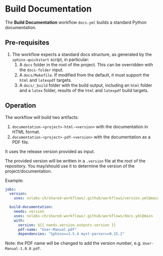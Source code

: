 # Build Documentation

The **Build Documentation** workflow `docs.yml` builds a standard Python documentation.

## Pre-requisites

1. The workflow expects a standard docs structure, as generated by the `sphinx-quickstart` script, in particular:
   1. A `docs` folder in the root of the project. This can be overridden with the `docs-folder` input.
   2. A `docs/Makefile`. If modified from the default, it must support the `html` and `latexpdf` targets.
   3. A `docs/_build` folder with the build output, including an `html` folder and a `latex` folder, results of the `html` and `latexpdf` build targets.

## Operation

The workflow will build two artifacts:

1. `documentation-<project>-html-<version>` with the documentation in HTML format.
2. `documentation-<project>-pdf-<version>` with the documentation as a PDF file.

It uses the release version provided as input.

The provided version will be written in a `.version` file at the root of the repository.
You may/should use it to determine the version of the project/documentation.

Example:

```yaml
jobs:
  version:
    uses: nxlabs-ch/shared-workflows/.github/workflows/version.yml@main

  build-documentation:
    needs: version
    uses: nxlabs-ch/shared-workflows/.github/workflows/docs.yml@main
    with:
      version: ${{ needs.version.outputs.version }}
      pdf-name: "User-Manual.pdf"
      dependencies: "Sphinx==3.5.4 myst-parser==0.15.2"
```

Note: the PDF name will be changed to add the version number, e.g. `User-Manual-1.0.0.pdf`.
